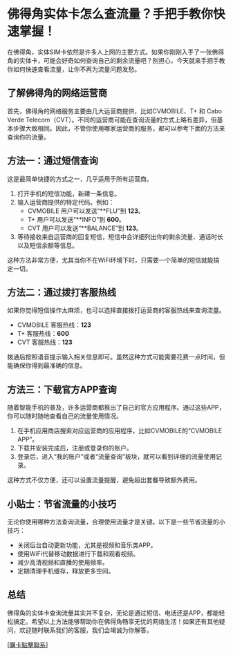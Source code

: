 # 佛得角实体卡怎么查流量？手把手教你快速掌握！

在佛得角，实体SIM卡依然是许多人上网的主要方式。如果你刚刚入手了一张佛得角的实体卡，可能会好奇如何查询自己的剩余流量吧？别担心，今天就来手把手教你如何快速查看流量，让你不再为流量问题发愁。

## 了解佛得角的网络运营商

首先，佛得角的网络服务主要由几大运营商提供，比如CVMOBILE、T+ 和 Cabo Verde Telecom（CVT）。不同的运营商可能在查询流量的方式上略有差异，但基本步骤大致相同。因此，不管你使用哪家运营商的服务，都可以参考下面的方法来查询你的流量。

## 方法一：通过短信查询

这是最简单快捷的方式之一，几乎适用于所有运营商。

1. 打开手机的短信功能，新建一条信息。
2. 输入运营商提供的特定代码。例如：
   - CVMOBILE 用户可以发送“**FLU”到 **123**。
   - T+ 用户可以发送“**INFO”到 **600**。
   - CVT 用户可以发送“**BALANCE”到 **123**。
3. 等待接收来自运营商的回复短信，短信中会详细列出你的剩余流量、通话时长以及短信余额等信息。

这种方法非常方便，尤其当你不在WiFi环境下时，只需要一个简单的短信就能搞定一切。

## 方法二：通过拨打客服热线

如果你觉得短信操作太麻烦，也可以选择直接拨打运营商的客服热线来查询流量。

- CVMOBILE 客服热线：**123**
- T+ 客服热线：**600**
- CVT 客服热线：**123**

拨通后按照语音提示输入相关信息即可。虽然这种方式可能需要花费一点时间，但能确保你得到最准确的信息。

## 方法三：下载官方APP查询

随着智能手机的普及，许多运营商都推出了自己的官方应用程序。通过这些APP，你可以随时随地查看自己的流量使用情况。

1. 在手机应用商店搜索对应运营商的应用程序，比如CVMOBILE的“CVMOBILE APP”。
2. 下载并安装完成后，注册或登录你的账户。
3. 登录后，进入“我的账户”或者“流量查询”板块，就可以看到详细的流量使用记录。

这种方式不仅方便，还可以设置流量提醒，避免超出套餐导致额外费用。

## 小贴士：节省流量的小技巧

无论你使用哪种方法查询流量，合理使用流量才是关键。以下是一些节省流量的小技巧：

- 关闭后台自动更新功能，尤其是视频和音乐类APP。
- 使用WiFi代替移动数据进行下载和观看视频。
- 减少高清视频和直播的使用频率。
- 定期清理手机缓存，释放更多空间。

## 总结

佛得角的实体卡查询流量其实并不复杂，无论是通过短信、电话还是APP，都能轻松搞定。希望以上方法能够帮助你在佛得角畅享无忧的网络生活！如果还有其他疑问，欢迎随时联系我们的客服，我们会竭诚为你解答。

[[購卡點擊聯系](https://t.me/s/esim1088)]